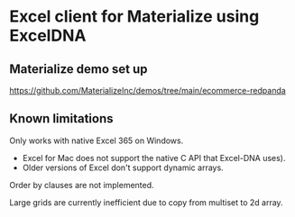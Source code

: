 # Excel client for Materialize using ExcelDNA


## Materialize demo set up

https://github.com/MaterializeInc/demos/tree/main/ecommerce-redpanda

## Known limitations

Only works with native Excel 365 on Windows.
- Excel for Mac does not support the native C API that Excel-DNA uses).
- Older versions of Excel don't support dynamic arrays.

Order by clauses are not implemented.

Large grids are currently inefficient due to copy from multiset to 2d array.